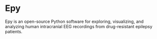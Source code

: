 # Epy
Epy is an open-source Python software for exploring, visualizing, and analyzing human intracranial EEG recordings from drug-resistant epilepsy patients.
